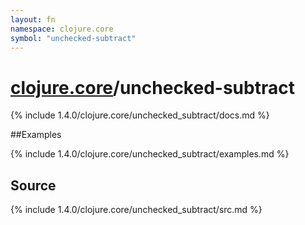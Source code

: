 ```yaml
---
layout: fn
namespace: clojure.core
symbol: "unchecked-subtract"
---
```


# [clojure.core](../)/unchecked-subtract

{% include 1.4.0/clojure.core/unchecked_subtract/docs.md %}

##Examples

{% include 1.4.0/clojure.core/unchecked_subtract/examples.md %}
## Source
{% include 1.4.0/clojure.core/unchecked_subtract/src.md %}

